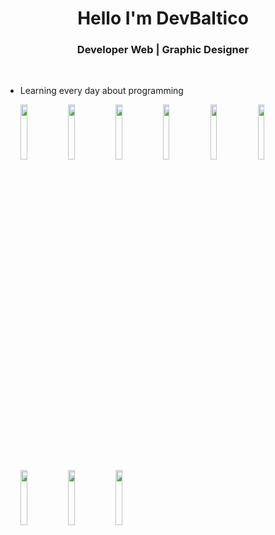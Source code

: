 <!--
**devbaltico/devbaltico** is a ✨ _special_ ✨ repository because its `README.md` (this file) appears on your GitHub profile.

-->

<div align="center">
  <h1> Hello I'm DevBaltico </h1>
</div>

<div align ="center">
<h3> Developer Web | Graphic Designer </h3> 
     
</div>
</br>

- Learning every day about programming
  <p>
    <img width="15%" src="https://www.vectorlogo.zone/logos/archlinux/archlinux-ar21.svg" />
    <img width="15%" src="https://www.vectorlogo.zone/logos/linux/linux-ar21.svg" />
    <img width="15%" src="https://www.vectorlogo.zone/logos/gnu_bash/gnu_bash-ar21.svg" />
    <img width="15%" src="https://www.vectorlogo.zone/logos/w3_html5/w3_html5-ar21.svg" />
    <img width="15%" src="https://www.vectorlogo.zone/logos/w3_css/w3_css-ar21.svg" />
    <img width="15%" src="https://www.vectorlogo.zone/logos/javascript/javascript-horizontal.svg" />
    <img width="15%" src="https://www.vectorlogo.zone/logos/php/php-horizontal.svg" />
    <img width="15%" src="https://www.vectorlogo.zone/logos/python/python-horizontal.svg" />
    <img width="15%" src="https://www.vectorlogo.zone/logos/wordpress/wordpress-ar21.svg" />
  </p>
